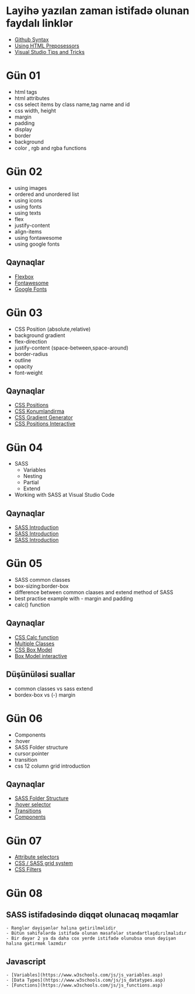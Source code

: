 
# Layihə yazılan zaman istifadə olunan faydalı linklər
- [Github Syntax](https://docs.github.com/en/free-pro-team@latest/github/writing-on-github/basic-writing-and-formatting-syntax)
- [Using HTML Preposessors ](https://startae.com/blog/improve-your-development-workflow-using-html-preprocessors/#:~:text=A%20preprocessor%20is%20a%20program,Starta%C3%AA%20are%20Slim%20and%20Emblem)
- [Visual Studio Tips and Tricks](https://code.visualstudio.com/docs/getstarted/tips-and-tricks)

# Gün 01
- html tags
- html attributes
- css select items by class name,tag name and id
- css width, height
- margin
- padding
- display
- border
- background
- color , rgb and rgba functions

# Gün 02
- using images
- ordered and unordered list
- using icons 
- using fonts 
- using texts
- flex 
- justify-content
- align-items
- using fontawesome 
- using google fonts

## Qaynaqlar
- [Flexbox](https://flexboxfroggy.com/)
- [Fontawesome](https://fontawesome.com/how-to-use/on-the-web/referencing-icons/basic-use)
- [Google Fonts](https://fonts.google.com/)

# Gün 03

- CSS Position (absolute,relative)
- background gradient
- flex-direction
- justify-content (space-between,space-around)
- border-radius
- outline
- opacity
- font-weight

## Qaynaqlar
- [CSS Positions](https://css-tricks.com/almanac/properties/p/position/)
- [CSS Konumlandirma](https://fatihhayrioglu.com/css-ile-konumlandirmapositioning/)
- [CSS Gradient Generator](https://cssgradient.io/)
- [CSS Positions Interactive](https://ishadeed.com/article/learn-css-positioning/#demo)

# Gün 04

- SASS 
    - Variables
    - Nesting
    - Partial
    - Extend
- Working with SASS at Visual Studio Code

## Qaynaqlar
- [SASS Introduction](https://scotch.io/tutorials/getting-started-with-sass)
- [SASS Introduction](https://sass-lang.com/guide)
- [SASS Introduction](https://medium.com/@kishandth.sivapalasundaram/how-to-start-using-sass-in-visual-studio-code-5469787f18bf)

# Gün 05

- SASS common classes
- box-sizing:border-box
- difference between common claases and extend method of SASS
- best practise example with - margin and padding
- calc() function 

## Qaynaqlar
- [CSS Calc function](https://www.w3schools.com/cssref/func_calc.asp)
- [Multiple Classes](https://css-tricks.com/multiple-class-id-selectors/)
- [CSS Box Model](https://guyroutledge.github.io/box-model/)
- [Box Model interactive](https://codepen.io/guyroutledge/pen/hgpez)

## Düşünüləsi suallar
- common classes vs sass extend
- bordex-box vs (-) margin

# Gün 06

- Components
- :hover
- SASS Folder structure
- cursor:pointer
- transition 
- css 12 column grid introduction


## Qaynaqlar
- [SASS Folder Structure](https://medium.com/@luis_sserrano/how-to-structure-your-sass-codebase-78277c683c24)
- [:hover selector](https://www.w3schools.com/cssref/sel_hover.asp)
- [Transitions](https://www.w3schools.com/css/css3_transitions.asp)
- [Components](https://css-tricks.com/developing-extensible-html-css-components/)

# Gün 07

- [Attribute selectors](https://www.w3schools.com/css/css_attribute_selectors.asp)
- [CSS / SASS grid system](https://jandrewniak.com/blog/creating-your-own-css-grid-system/)
- [CSS Filters](https://css-playground.com/view/39/css-filter-playground)


# Gün 08
## SASS istifadəsində diqqət olunacaq məqamlar
    - Rənglər dəyişənlər halına gətirilməlidir
    - Bütün səhifələrdə istifadə olunan məsafələr standartlaşdırılmalıdır
    - Bir dəyər 2 ya da daha cox yerde istifadə olunubsa onun dəyişən halına gətirmək lazmdır
## Javascript 
    - [Variables](https://www.w3schools.com/js/js_variables.asp)
    - [Data Types](https://www.w3schools.com/js/js_datatypes.asp)
    - [Functions](https://www.w3schools.com/js/js_functions.asp)

    


